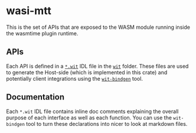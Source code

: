 # wasi-mtt

This is the set of APIs that are exposed to the WASM module running inside the
wasmtime plugin runtime.

## APIs

Each API is defined in a
[`*.wit`](https://github.com/WebAssembly/component-model/blob/main/design/mvp/WIT.md)
IDL file in the [`wit`](./wit) folder. These files are used to generate the
Host-side (which is implemented in this crate) and potentially client
integrations using the
[`wit-bindgen`](https://github.com/bytecodealliance/wit-bindgen) tool.

## Documentation

Each `*.wit` IDL file contains inline doc comments explaining the overall
purpose of each interface as well as each function. You can use the
`wit-bindgen` tool to turn these declarations into nicer to look at markdown
files.

